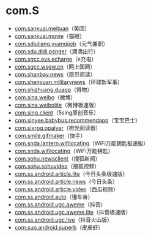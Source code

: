 # com.S

- [com.sankuai.meituan](./com.sankuai.meituan/readme.md)（美团）
- [com.sankuai.movie](./com.sankuai.movie/readme.md)（猫眼）
- [com.sdjuliang.yuanqijob](./com.sdjuliang.yuanqijob/readme.md)（元气兼职）
- [com.sdu.didi.psnger](./com.sdu.didi.psnger/readme.md)（滴滴出行）
- [com.sgcc.evs.echarge](./com.sgcc.evs.echarge/readme.md)（e充电）
- [com.sgcc.wsgw.cn](./com.sgcc.wsgw.cn/readme.md)（网上国网）
- [com.shanbay.news](./com.shanbay.news/readme.md)（扇贝阅读）
- [com.shenyuan.militarynews](./com.shenyuan.militarynews/readme.md)（环球新军事）
- [com.shizhuang.duapp](./com.shizhuang.duapp/readme.md)（得物）
- [com.sina.weibo](./com.sina.weibo/readme.md)（微博）
- [com.sina.weibolite](./com.sina.weibolite/readme.md)（微博极速版）
- [com.sing.client](./com.sing.client/readme.md)（5sing原创音乐）
- [com.sinyee.babybus.recommendapp](./com.sinyee.babybus.recommendapp/readme.md)（宝宝巴士）
- [com.sixrpg.opalyer](./com.sixrpg.opalyer/readme.md)（橙光阅读器）
- [com.smile.gifmaker](./com.smile.gifmaker/readme.md)（快手）
- [com.snda.lantern.wifilocating](./com.snda.lantern.wifilocating/readme.md)（WiFi万能钥匙极速版）
- [com.snda.wifilocating](./com.snda.wifilocating/readme.md)（WiFi万能钥匙）
- [com.sohu.newsclient](./com.sohu.newsclient/readme.md)（搜狐新闻）
- [com.sohu.sohuvideo](./com.sohu.sohuvideo/readme.md)（搜狐视频）
- [com.ss.android.article.lite](./com.ss.android.article.lite/readme.md)（今日头条极速版）
- [com.ss.android.article.news](./com.ss.android.article.news/readme.md)（今日头条）
- [com.ss.android.article.video](./com.ss.android.article.video/readme.md)（西瓜视频）
- [com.ss.android.auto](./com.ss.android.auto/readme.md)（懂车帝）
- [com.ss.android.ugc.aweme](./com.ss.android.ugc.aweme/readme.md)（抖音）
- [com.ss.android.ugc.aweme.lite](./com.ss.android.ugc.aweme.lite/readme.md)（抖音极速版）
- [com.ss.android.ugc.live](./com.ss.android.ugc.live/readme.md)（抖音火山版）
- [com.sup.android.superb](./com.sup.android.superb/readme.md)（皮皮虾）
